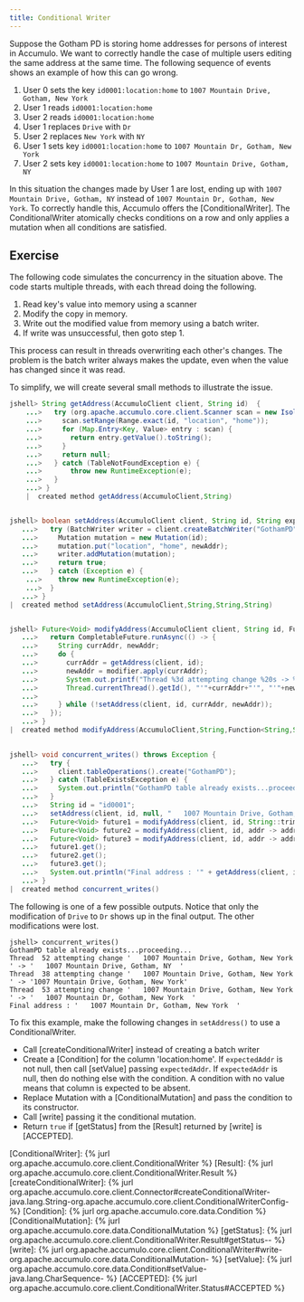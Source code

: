 ```yaml
---
title: Conditional Writer
---
```


Suppose the Gotham PD is storing home addresses for persons of interest in
Accumulo.  We want to correctly handle the case of multiple users editing the
same address at the same time. The following sequence of events shows an example
of how this can go wrong.

 1. User 0 sets the key `id0001:location:home` to `1007 Mountain Drive, Gotham, New York`
 2. User 1 reads `id0001:location:home`
 3. User 2 reads `id0001:location:home`
 4. User 1 replaces `Drive` with `Dr`
 5. User 2 replaces `New York` with `NY`
 6. User 1 sets key `id0001:location:home` to `1007 Mountain Dr, Gotham, New York`
 7. User 2 sets key `id0001:location:home` to `1007 Mountain Drive, Gotham, NY`

In this situation the changes made by User 1 are lost, ending up with `1007
Mountain Drive, Gotham, NY` instead of `1007 Mountain Dr, Gotham, New York`.  To
correctly handle this, Accumulo offers the [ConditionalWriter].  The
ConditionalWriter atomically checks conditions on a row and only applies a
mutation when all conditions are satisfied.

## Exercise

The following code simulates the concurrency in the situation above.  The code
starts multiple threads, with each thread doing the following.

 1. Read key's value into memory using a scanner
 2. Modify the copy in memory.
 3. Write out the modified value from memory using a batch writer.
 4. If write was unsuccessful, then goto step 1.

This process can result in threads overwriting each other's changes.  The problem is the batch writer 
always makes the update, even when the value has changed since it was read.

To simplify, we will create several small methods to illustrate the issue.

```java
jshell> String getAddress(AccumuloClient client, String id)  {
    ...>   try (org.apache.accumulo.core.client.Scanner scan = new IsolatedScanner(client.createScanner("GothamPD", Authorizations.EMPTY))) {
    ...>     scan.setRange(Range.exact(id, "location", "home"));
    ...>     for (Map.Entry<Key, Value> entry : scan) {
    ...>       return entry.getValue().toString();
    ...>     }
    ...>     return null;
    ...>   } catch (TableNotFoundException e) {
    ...>       throw new RuntimeException(e);
    ...>   }
    ...> }
    |  created method getAddress(AccumuloClient,String)


jshell> boolean setAddress(AccumuloClient client, String id, String expectedAddr, String newAddr) {
   ...>   try (BatchWriter writer = client.createBatchWriter("GothamPD")) {
   ...>     Mutation mutation = new Mutation(id);
   ...>     mutation.put("location", "home", newAddr);
   ...>     writer.addMutation(mutation);
   ...>     return true;
   ...>   } catch (Exception e) {
    ...>    throw new RuntimeException(e);
    ...>  }
   ...> }
|  created method setAddress(AccumuloClient,String,String,String)


jshell> Future<Void> modifyAddress(AccumuloClient client, String id, Function<String,String> modifier) throws Exception {
   ...>   return CompletableFuture.runAsync(() -> {
   ...>     String currAddr, newAddr;
   ...>     do {
   ...>       currAddr = getAddress(client, id);
   ...>       newAddr = modifier.apply(currAddr);
   ...>       System.out.printf("Thread %3d attempting change %20s -> %-20s\n",
   ...>       Thread.currentThread().getId(), "'"+currAddr+"'", "'"+newAddr+"'");
   ...> 
   ...>     } while (!setAddress(client, id, currAddr, newAddr));
   ...>   });
   ...> }
|  created method modifyAddress(AccumuloClient,String,Function<String,String>)

        
jshell> void concurrent_writes() throws Exception {
   ...>   try {
   ...>     client.tableOperations().create("GothamPD");
   ...>   } catch (TableExistsException e) {
   ...>     System.out.println("GothamPD table already exists...proceeding...");
   ...>   }
   ...>   String id = "id0001";
   ...>   setAddress(client, id, null, "   1007 Mountain Drive, Gotham, New York  ");
   ...>   Future<Void> future1 = modifyAddress(client, id, String::trim);
   ...>   Future<Void> future2 = modifyAddress(client, id, addr -> addr.replace("Drive", "Dr"));
   ...>   Future<Void> future3 = modifyAddress(client, id, addr -> addr.replace("New York", "NY"));
   ...>   future1.get();
   ...>   future2.get();
   ...>   future3.get();
   ...>   System.out.println("Final address : '" + getAddress(client, id) + "'");
   ...> }
|  created method concurrent_writes()

```

The following is one of a few possible outputs.  Notice that only the
modification of `Drive` to `Dr` shows up in the final output.  The other
modifications were lost.

```
jshell> concurrent_writes()
GothamPD table already exists...proceeding...
Thread  52 attempting change '   1007 Mountain Drive, Gotham, New York  ' -> '   1007 Mountain Drive, Gotham, NY  '
Thread  38 attempting change '   1007 Mountain Drive, Gotham, New York  ' -> '1007 Mountain Drive, Gotham, New York'
Thread  53 attempting change '   1007 Mountain Drive, Gotham, New York  ' -> '   1007 Mountain Dr, Gotham, New York  '
Final address : '   1007 Mountain Dr, Gotham, New York  '

```

To fix this example, make the following changes in `setAddress()` to use a
ConditionalWriter.

 * Call [createConditionalWriter] instead of creating a batch writer
 * Create a [Condition] for the column 'location:home'.  If `expectedAddr` is not null, then call [setValue] passing `expectedAddr`.  If `expectedAddr` is null, then do nothing else with the condition. A condition with no value means that column is expected to be absent.
 * Replace Mutation with a [ConditionalMutation] and pass the condition to its constructor.
 * Call [write] passing it the conditional mutation.
 * Return `true` if [getStatus] from the [Result] returned by [write] is [ACCEPTED].

[ConditionalWriter]: {% jurl org.apache.accumulo.core.client.ConditionalWriter %}
[Result]: {% jurl org.apache.accumulo.core.client.ConditionalWriter.Result %}
[createConditionalWriter]: {% jurl org.apache.accumulo.core.client.Connector#createConditionalWriter-java.lang.String-org.apache.accumulo.core.client.ConditionalWriterConfig- %}
[Condition]: {% jurl org.apache.accumulo.core.data.Condition %}
[ConditionalMutation]: {% jurl org.apache.accumulo.core.data.ConditionalMutation %}
[getStatus]: {% jurl org.apache.accumulo.core.client.ConditionalWriter.Result#getStatus-- %}
[write]: {% jurl org.apache.accumulo.core.client.ConditionalWriter#write-org.apache.accumulo.core.data.ConditionalMutation- %}
[setValue]: {% jurl org.apache.accumulo.core.data.Condition#setValue-java.lang.CharSequence- %}
[ACCEPTED]: {% jurl org.apache.accumulo.core.client.ConditionalWriter.Status#ACCEPTED %}
